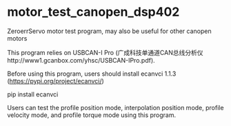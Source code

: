 # motor_test_canopen_dsp402
ZeroerrServo motor test program, may also be useful for other canopen motors

This program relies on USBCAN-I Pro (广成科技单通道CAN总线分析仪http://www1.gcanbox.com/yhsc/USBCAN-IPro.pdf).

Before using this program, users should install ecanvci 1.1.3 (https://pypi.org/project/ecanvci/)

pip install ecanvci

Users can test the profile position mode, interpolation position mode, profile velocity mode, and profile torque mode using this program.
